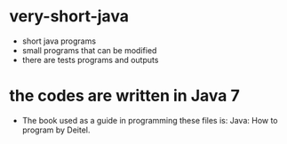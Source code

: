# very-short-java
- short java programs
- small programs that can be modified
- there are tests programs and outputs
# the codes are written in Java 7
- The book used as a guide in programming these files is: Java: How to program by Deitel.
